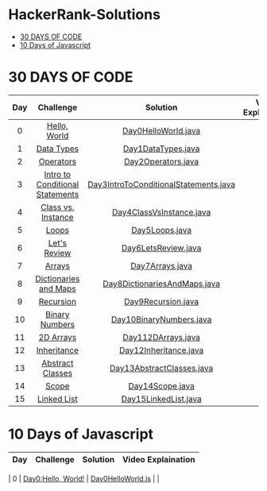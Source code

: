 # HackerRank-Solutions

* [30 DAYS OF CODE](#30-days-of-code)
* [10 Days of Javascript](#10-days-of-javascript)

# 30 DAYS OF CODE

| Day | Challenge | Solution | Video Explaination	|
|:---:|:---------------------------------------------------------------------------------------------------------------------:|:-----------------------------------------------------------------------------------------------------------------------------------------------------------------------------------------------------------------------------------------------------------------------:|:------------------------------------------------------------:|
|  0  | [Hello, World](https://www.hackerrank.com/challenges/30-hello-world)                                  				  | [Day0HelloWorld.java](https://github.com/ramrockety/HackerRank-Solutions/blob/master/HackerRankDashboard/30DaysOfCode/Day0HelloWorld.java)               									    |														       |
|  1  | [Data Types](https://www.hackerrank.com/challenges/30-data-types)                                     				  | [Day1DataTypes.java](https://github.com/ramrockety/HackerRank-Solutions/blob/master/HackerRankDashboard/30DaysOfCode/Day1DataTypes.java)                									    | 														       |
|  2  | [Operators](https://www.hackerrank.com/challenges/30-operators/problem)                                   		      | [Day2Operators.java](https://github.com/ramrockety/HackerRank-Solutions/blob/master/HackerRankDashboard/30DaysOfCode/Day2Operators.java)              										    | 														       |
|  3  | [Intro to Conditional Statements](https://www.hackerrank.com/challenges/30-conditional-statements/problem)            | [Day3IntroToConditionalStatements.java](https://github.com/ramrockety/HackerRank-Solutions/blob/master/HackerRankDashboard/30DaysOfCode/Day3IntroToConditionalStatements.java)                  | 														       |
|  4  | [Class vs. Instance](https://www.hackerrank.com/challenges/30-class-vs-instance/problem)                              | [Day4ClassVsInstance.java](https://github.com/ramrockety/HackerRank-Solutions/blob/master/HackerRankDashboard/30DaysOfCode/Day4ClassVsInstance.java)               						        | 														       |
|  5  | [Loops](https://www.hackerrank.com/challenges/30-loops/problem)                                       				  | [Day5Loops.java](https://github.com/ramrockety/HackerRank-Solutions/blob/master/HackerRankDashboard/30DaysOfCode/Day5Loops.java)                											    | 	 													       |
|  6  | [Let's Review](https://www.hackerrank.com/challenges/30-review-loop/problem)                                      	  | [Day6LetsReview.java](https://github.com/ramrockety/HackerRank-Solutions/blob/master/HackerRankDashboard/30DaysOfCode/Day6LetsReview.java)                						  			    |       											           |
|  7  | [Arrays](https://www.hackerrank.com/challenges/30-arrays/problem)                                       		      | [Day7Arrays.java](https://github.com/ramrockety/HackerRank-Solutions/blob/master/HackerRankDashboard/30DaysOfCode/Day7Arrays.java)                											    |       											           |
|  8  | [Dictionaries and Maps](https://www.hackerrank.com/challenges/30-dictionaries-and-maps/problem)                       | [Day8DictionariesAndMaps.java](https://github.com/ramrockety/HackerRank-Solutions/blob/master/HackerRankDashboard/30DaysOfCode/Day8DictionariesAndMaps.java)                				    |       											           |
|  9  | [Recursion](https://www.hackerrank.com/challenges/30-recursion/problem)                                       		  | [Day9Recursion.java](https://github.com/ramrockety/HackerRank-Solutions/blob/master/HackerRankDashboard/30DaysOfCode/Day9Recursion.java)                									    |   |
|  10 | [Binary Numbers](https://www.hackerrank.com/challenges/30-binary-numbers/problem)                                     | [Day10BinaryNumbers.java](https://github.com/ramrockety/HackerRank-Solutions/blob/master/HackerRankDashboard/30DaysOfCode/Day10BinaryNumbers.java)                							    |       											           |
|  11 | [2D Arrays](https://www.hackerrank.com/challenges/30-2d-arrays/problem)                                     	      | [Day112DArrays.java](https://github.com/ramrockety/HackerRank-Solutions/blob/master/HackerRankDashboard/30DaysOfCode/Day112DArrays.java)                							 		    |       											           |
|  12 | [Inheritance](https://www.hackerrank.com/challenges/30-inheritance/problem)                                           | [Day12Inheritance.java](https://github.com/ramrockety/HackerRank-Solutions/blob/master/HackerRankDashboard/30DaysOfCode/Day12Inheritance.java)                							                        |       											           |
|  13 | [Abstract Classes](https://www.hackerrank.com/challenges/30-abstract-classes/problem)                                 | [Day13AbstractClasses.java](https://github.com/ramrockety/HackerRank-Solutions/blob/master/HackerRankDashboard/30DaysOfCode/Day13AbstractClasses.java)                							                            |       											           |
|  14 | [Scope](https://www.hackerrank.com/challenges/30-scope/problem)                                     				  | [Day14Scope.java](https://github.com/ramrockety/HackerRank-Solutions/blob/master/HackerRankDashboard/30DaysOfCode/Day14Scope.java)                							                    |       											           |
|  15 | [Linked List](https://www.hackerrank.com/challenges/30-linked-list/problem)                                           | [Day15LinkedList.java](https://github.com/ramrockety/HackerRank-Solutions/blob/master/HackerRankDashboard/30DaysOfCode/Day15LinkedList.java)                							        |         |













# 10 Days of Javascript

| Day |                                                Challenge                                              				  |                                                                                           Solution                                                                                                                              									    |				 	  Video Explaination					   |
|:---:|:---------------------------------------------------------------------------------------------------------------------:|:-----------------------------------------------------------------------------------------------------------------------------------------------------------------------------------------------------------------------------------------------------------------------:|:------------------------------------------------------------:|

|  0  | [Day0:Hello, World!](https://www.hackerrank.com/challenges/js10-hello-world/problem)                                  				  | [Day0HelloWorld.js](https://github.com/Java-aid/Hackerrank-Solutions/blob/master/HackerRankDashboard/Tutorials/30DaysOfCode/src/main/java/com/javaaid/hackerrank/solutions/thirtydaysofcode/Day0HelloWorld.java)               									    |														       |
